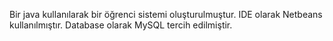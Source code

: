Bir java kullanılarak bir öğrenci sistemi oluşturulmuştur. IDE olarak Netbeans kullanılmıştır. Database 
olarak MySQL tercih edilmiştir. 